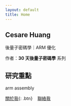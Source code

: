 ```yaml
---
layout: default
title: Home
---
```


<div class="intro">

##  Cesare Huang
後量子密碼學｜ARM 優化


作者：**30 天後量子密碼學** 系列
## 研究重點
arm assembly


[關於我](/about){: .btn}  &nbsp; <a class="btn" href="mailto:me@example.com">聯絡我</a>
</div>
